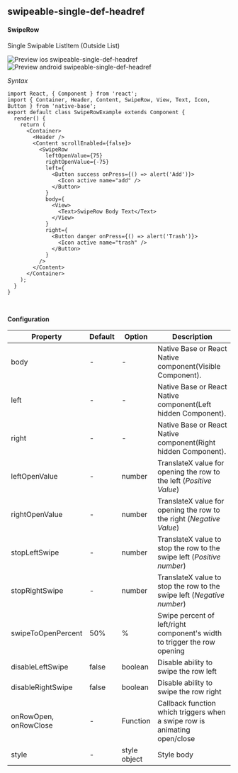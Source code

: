 ## swipeable-single-def-headref
#### SwipeRow

Single Swipable ListItem (Outside List)

![Preview ios swipeable-single-def-headref](https://raw.githubusercontent.com/GeekyAnts/NativeBase-KitchenSink/v2.4.9/screenshots/ios/list-swipe-single-row.gif)
![Preview android swipeable-single-def-headref](https://raw.githubusercontent.com/GeekyAnts/NativeBase-KitchenSink/v2.4.9/screenshots/android/list-swipe-single-row.gif)

*Syntax*

<pre class="line-numbers"><code class="language-jsx">import React, { Component } from 'react';
import { Container, Header, Content, SwipeRow, View, Text, Icon, Button } from 'native-base';
​export default class SwipeRowExample extends Component {
  render() {
    return (
      &lt;Container>
        &lt;Header />
        &lt;Content scrollEnabled={false}>
          &lt;SwipeRow
            leftOpenValue={75}
            rightOpenValue={-75}
            left={
              &lt;Button success onPress={() => alert('Add')}>
                &lt;Icon active name="add" />
              &lt;/Button>
            }
            body={
              &lt;View>
                &lt;Text>SwipeRow Body Text&lt;/Text>
              &lt;/View>
            }
            right={
              &lt;Button danger onPress={() => alert('Trash')}>
                &lt;Icon active name="trash" />
              &lt;/Button>
            }
          />
        &lt;/Content>
      &lt;/Container>
    );
  }
}</code></pre><br />

**Configuration**

<table class="table table-bordered">
        <thead>
            <tr>
                <th>Property</th>
                <th>Default</th>
                <th>Option</th>
                <th width="50%">Description</th>
            </tr>
        </thead>
        <tbody>
            <tr>
                <td>body</td>
                <td> - </td>
                <td> - </td>
                <td>
                    Native Base or React Native component(Visible Component). 
                </td>
            </tr>
            <tr>
                <td>left</td>
                <td> - </td>
                <td> - </td>
                <td>
                    Native Base or React Native component(Left hidden Component).
                </td>
            </tr>
            <tr>
                <td>right</td>
                <td> - </td>
                <td> - </td>
                <td>
                    Native Base or React Native component(Right hidden Component).
                </td>
            </tr>
            <tr>
                <td>leftOpenValue</td>
                <td> - </td>
                <td> number </td>
                <td>
                    TranslateX value for opening the row to the left (<i>Positive Value</i>)
                </td>
            </tr>
            <tr>
                <td>rightOpenValue</td>
                <td> - </td>
                <td> number </td>
                <td>
                    TranslateX value for opening the row to the right (<i>Negative Value</i>)
                </td>
            </tr>
            <tr>
                <td>stopLeftSwipe</td>
                <td> - </td>
                <td> number </td>
                <td>
                    TranslateX value to stop the row to the swipe left (<i>Positive number</i>)
                </td>
            </tr>
            <tr>
                <td>stopRightSwipe</td>
                <td> - </td>
                <td> number </td>
                <td>
                    TranslateX value to stop the row to the swipe left (<i>Negative number</i>)
                </td>
            </tr>
            <tr>
                <td>swipeToOpenPercent</td>
                <td> 50% </td>
                <td> % </td>
                <td>
                    Swipe percent of left/right component's width to trigger the row opening
                </td>
            </tr>
            <tr>
                <td>disableLeftSwipe</td>
                <td> false </td>
                <td> boolean </td>
                <td>
                    Disable ability to swipe the row left
                </td>
            </tr>
            <tr>
                <td>disableRightSwipe</td>
                <td> false </td>
                <td> boolean </td>
                <td>
                    Disable ability to swipe the row right
                </td>
            </tr>
            <tr>
                <td>onRowOpen, onRowClose</td>
                <td> - </td>
                <td> Function </td>
                <td>
                    Callback function which triggers when a swipe row is animating open/close
                </td>
            </tr>
            <tr>
                <td>style</td>
                <td> - </td>
                <td> style object </td>
                <td>
                    Style body
                </td>
            </tr>
        </tbody>
    </table><br />
